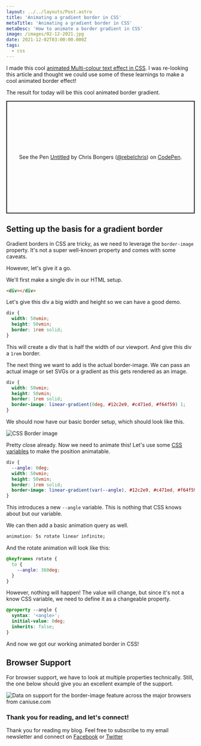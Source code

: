 ```yaml
---
layout: ../../layouts/Post.astro
title: 'Animating a gradient border in CSS'
metaTitle: 'Animating a gradient border in CSS'
metaDesc: 'How to animate a border gradient in CSS'
image: /images/02-12-2021.jpg
date: 2021-12-02T03:00:00.000Z
tags:
  - css
---
```


I made this cool [animated Multi-colour text effect in CSS](https://daily-dev-tips.com/posts/multi-colored-text-in-css/).
I was re-looking this article and thought we could use some of these learnings to make a cool animated border effect!

The result for today will be this cool animated border gradient.

<p class="codepen" data-height="300" data-default-tab="html,result" data-slug-hash="porBNgg" data-user="rebelchris" style="height: 300px; box-sizing: border-box; display: flex; align-items: center; justify-content: center; border: 2px solid; margin: 1em 0; padding: 1em;">
  <span>See the Pen <a href="https://codepen.io/rebelchris/pen/porBNgg">
  Untitled</a> by Chris Bongers (<a href="https://codepen.io/rebelchris">@rebelchris</a>)
  on <a href="https://codepen.io">CodePen</a>.</span>
</p>
<script async defer src="https://cpwebassets.codepen.io/assets/embed/ei.js"></script>

## Setting up the basis for a gradient border

Gradient borders in CSS are tricky, as we need to leverage the `border-image` property. It's not a super well-known property and comes with some caveats.

However, let's give it a go.

We'll first make a single div in our HTML setup.

```html
<div></div>
```

Let's give this div a big width and height so we can have a good demo.

```css
div {
  width: 50vmin;
  height: 50vmin;
  border: 1rem solid;
}
```

This will create a div that is half the width of our viewport. And give this div a `1rem` border.

The next thing we want to add is the actual border-image. We can pass an actual image or set SVGs or a gradient as this gets rendered as an image.

```css
div {
  width: 50vmin;
  height: 50vmin;
  border: 1rem solid;
  border-image: linear-gradient(0deg, #12c2e9, #c471ed, #f64f59) 1;
}
```

We should now have our basic border setup, which should look like this.

![CSS Border image](https://cdn.hashnode.com/res/hashnode/image/upload/v1637493141958/AcfbgjnBU.png)

Pretty close already. Now we need to animate this!
Let's use some [CSS variables](https://daily-dev-tips.com/posts/how-to-use-css-vars/) to make the position animatable.

```css
div {
  --angle: 0deg;
  width: 50vmin;
  height: 50vmin;
  border: 1rem solid;
  border-image: linear-gradient(var(--angle), #12c2e9, #c471ed, #f64f59) 1;
}
```

This introduces a new `--angle` variable. This is nothing that CSS knows about but our variable.

We can then add a basic animation query as well.

```css
animation: 5s rotate linear infinite;
```

And the rotate animation will look like this:

```css
@keyframes rotate {
  to {
    --angle: 360deg;
  }
}
```

However, nothing will happen!
The value will change, but since it's not a know CSS variable, we need to define it as a changeable property.

```css
@property --angle {
  syntax: '<angle>';
  initial-value: 0deg;
  inherits: false;
}
```

And now we got our working animated border in CSS!

## Browser Support

For browser support, we have to look at multiple properties technically. Still, the one below should give you an excellent example of the support.

<picture>
<source type="image/webp" srcset="https://caniuse.bitsofco.de/static/v1/border-image-1637493765759.webp" />
<source type="image/png" srcset="https://caniuse.bitsofco.de/static/v1/border-image-1637493765759.png" />
<img src="https://caniuse.bitsofco.de/static/v1/border-image-1637493765759.jpg" alt="Data on support for the border-image feature across the major browsers from caniuse.com" />
</picture>

### Thank you for reading, and let's connect!

Thank you for reading my blog. Feel free to subscribe to my email newsletter and connect on [Facebook](https://www.facebook.com/DailyDevTipsBlog) or [Twitter](https://twitter.com/DailyDevTips1)
